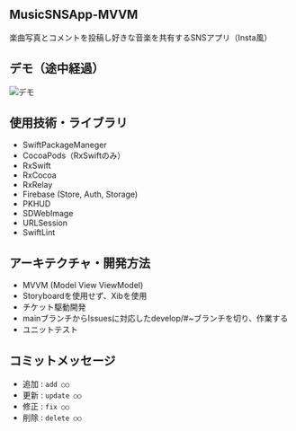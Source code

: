 ## MusicSNSApp-MVVM
楽曲写真とコメントを投稿し好きな音楽を共有するSNSアプリ（Insta風）

## デモ（途中経過）
![デモ](https://user-images.githubusercontent.com/65348333/196368420-2689e6d8-1b17-4a97-901e-9fcfe9851c0b.gif)



## 使用技術・ライブラリ
- SwiftPackageManeger
- CocoaPods（RxSwiftのみ）
- RxSwift
- RxCocoa
- RxRelay
- Firebase (Store, Auth, Storage)
- PKHUD
- SDWebImage
- URLSession
- SwiftLint

## アーキテクチャ・開発方法
- MVVM (Model View ViewModel)
- Storyboardを使用せず、Xibを使用
- チケット駆動開発
- mainブランチからIssuesに対応したdevelop/#~ブランチを切り、作業する
- ユニットテスト

## コミットメッセージ
- 追加 : `add ○○`
- 更新 : `update ○○`
- 修正 : `fix ○○`
- 削除 : `delete ○○`
